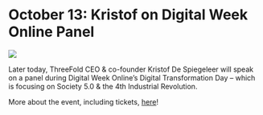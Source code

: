 # October 13: Kristof on Digital Week Online Panel

![](threefold__dwopanel.jpeg  )

Later today, ThreeFold CEO & co-founder Kristof De Spiegeleer will speak on a panel during Digital Week Online’s Digital Transformation Day – which is focusing on Society 5.0 & the 4th Industrial Revolution.

More about the event, including tickets, [here](https://digitalweek.online/)!
